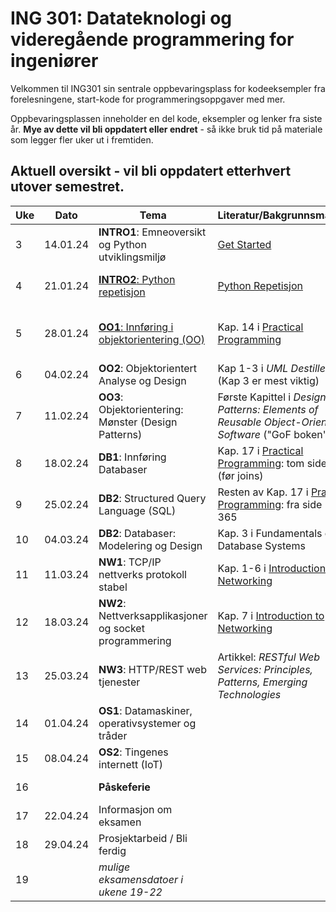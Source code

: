 # ING 301: Datateknologi og videregående programmering for ingeniører

Velkommen til ING301 sin sentrale oppbevaringsplass for kodeeksempler fra forelesningene, start-kode for programmeringsoppgaver med mer.

Oppbevaringsplassen inneholder en del kode, eksempler og lenker fra siste år. **Mye av dette vil bli oppdatert eller endret** - så ikke bruk tid på materiale som legger fler uker ut i fremtiden. 

## Aktuell oversikt - vil bli oppdatert etterhvert utover semestret.

| **Uke**  | **Dato** | **Tema**                                           | **Literatur/Bakgrunnsmaterial**                              |  **Frister**    |
|----------|----------|----------------------------------------------------|--------------------------------------------------------------|-----------------|
| 3        | 14.01.24 | **INTRO1**: Emneoversikt og Python utviklingsmiljø | [Get Started](weeks/03/assignment-install.md)                |   [Oppgave 1: Setup (Frist 21.01)](https://hvl.instructure.com/courses/29401/assignments/86192)              |
| 4        | 21.01.24 | [**INTRO2**: Python repetisjon](./weeks/04/week4.md) | [Python Repetisjon](weeks/04/python-overview.md)  | [Oppgave 2: Prosjektgrupper (Frist 28.01)]()        |
| 5        | 28.01.24 | [**OO1**: Innføring i objektorientering (OO)](./weeks/05/week5.md) | Kap. 14 i [Practical Programming](https://pragprog.com/titles/gwpy3/practical-programming-third-edition/)  | [Oppgave 3: Python Wam Up (Frist: 04.02)](https://hvl.instructure.com/courses/29401/assignments/86193) |
| 6        | 04.02.24 | **OO2**: Objektorientert Analyse og Design                  | Kap 1-3 i _UML Destilled_ (Kap 3 er mest viktig) |            |
| 7        | 11.02.24 | **OO3**: Objektorientering: Mønster (Design Patterns)      | Første Kapittel i _Design Patterns: Elements of Reusable Object-Oriented Software_ ("GoF boken")  | |
| 8        | 18.02.24 | **DB1**: Innføring Databaser                                | Kap. 17 i [Practical Programming](https://pragprog.com/titles/gwpy3/practical-programming-third-edition/):  tom side 353 (før joins)  |[Prosjekt Del A (Frist 25.02)]() |
| 9        | 25.02.24 | **DB2**: Structured Query Language (SQL)                    | Resten av Kap. 17 i [Practical Programming](https://pragprog.com/titles/gwpy3/practical-programming-third-edition/): fra side 354 til 365 |            |
| 10       | 04.03.24 | **DB2**: Databaser: Modelering og Design                    | Kap. 3 i Fundamentals of Database Systems                                                                                            |                 |
| 11       | 11.03.24 | **NW1**: TCP/IP nettverks protokoll stabel            | Kap. 1-6 i [Introduction to Networking](https://do1.dr-chuck.net/net-intro/EN_us/net-intro.pdf)                                      |[Prosjekt Del B (Frist 18.03)]() | 
| 12       | 18.03.24 | **NW2**: Nettverksapplikasjoner og socket programmering        | Kap. 7 i [Introduction to Networking](https://do1.dr-chuck.net/net-intro/EN_us/net-intro.pdf)                                        |      |
| 13       | 25.03.24 | **NW3**: HTTP/REST web tjenester                         | Artikkel: *RESTful Web Services: Principles, Patterns, Emerging Technologies*                                                        |                |
| 14       | 01.04.24 | **OS1**: Datamaskiner, operativsystemer og tråder | |  |
| 15       | 08.04.24 | **OS2**: Tingenes internett (IoT) | |                |
| 16       | | **Påskeferie**             |    |  [Prosjekt Del C (Frist 22.04)]() |
| 17       | 22.04.24 | Informasjon om eksamen     |    |    |
| 18       | 29.04.24 | Prosjektarbeid / Bli ferdig | |[Prosjekt Del D (Frist 06.05)]()                |
| 19       | | _mulige eksamensdatoer i ukene 19-22_ | |
